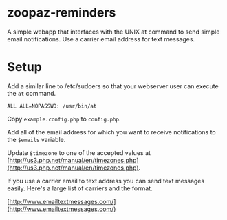 zoopaz-reminders
================

A simple webapp that interfaces with the UNIX at command to send simple email notifications. Use a carrier email address for text messages.

Setup
=====

Add a similar line to /etc/sudoers so that your webserver user can execute the `at` command.

    ALL ALL=NOPASSWD: /usr/bin/at

Copy `example.config.php` to `config.php`.

Add all of the email address for which you want to receive notifications to the `$emails` variable.

Update `$timezone` to one of the accepted values at [http://us3.php.net/manual/en/timezones.php](http://us3.php.net/manual/en/timezones.php).

If you use a carrier email to text address you can send text messages easily. Here's a large list of carriers and the format.

[http://www.emailtextmessages.com/](http://www.emailtextmessages.com/)
